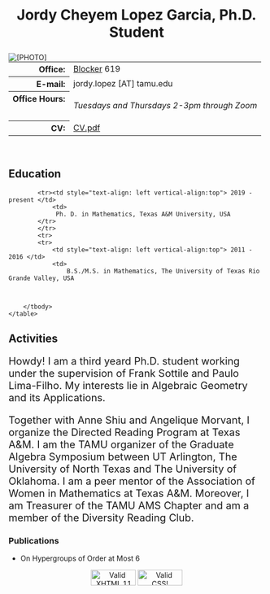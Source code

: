 <!DOCTYPE html PUBLIC "-//W3C//DTD XHTML 1.1//EN"
  "http://www.w3.org/TR/xhtml11/DTD/xhtml11.dtd">

<html xmlns="http://www.w3.org/1999/xhtml" xml:lang="en">

<!-- ==================== DEFINE DOCUMENT VARS HERE ==================== -->
<!-- ========== In this section change YOUR NAME to your name ========== -->
<!--#set
var="title"
 value="YOUR NAME"
var="description"
 value="YOUR NAME's Homepage at Texas A&amp;M University"
var="keywords"
 value="Texas A&amp;M, Mathematics, YOUR, NAME"
var="author"
 value="YOUR NAME, Department of Mathematics, Texas A&amp;M University"
-->

<head>
<!--#include virtual="/head.html"-->
<style type="text/css">

body {background-color: whitesmoke;}
.contactsearch {
 visibility:hidden;
}

h1 {color: Maroon;}
</style>
</head>

<body>
<!--#include virtual="/includes/1colUser.inc.html" -->

<!-- ==================== BEGIN YOUR CONTENT HERE ==================== -->

<h1 class="pageTitle" style="text-align:center;">Jordy Cheyem Lopez Garcia, Ph.D. Student</h1>


<div>
<!-- Photograph -->
<img src="/directory/photos/nophoto.jpg" alt="[PHOTO]"
     style="position:relative;float:left;padding-right:5px;padding-top:5px;"/>
<!-- Contact info -->
<table>
<tr><!-- Office -->
<th style="text-align: right">Office:</th>
<td><a href="/contacts/blocker.html">Blocker</a> 619</td>
</tr>
<tr><!-- Obfuscate your e-mail address to reduce spam -->
<th style="text-align: right">E-mail:</th>
<td>jordy.lopez [AT] tamu.edu</td>
</tr>
<tr><!-- Office Hours -->
<th style="text-align: right;vertical-align:top">Office Hours:</th>
<td style="vertical-align: top">

<i>Tuesdays and Thursdays 2-3pm through Zoom</i>
</td>
</tr>
<tr><!-- Link to your CV -->
<th style="text-align: right">CV:</th>
<td><a href="cv.pdf">CV.pdf</a></td>
</tr>
</table>
</div>

<!-- Break -->
<p><br style="clear: both;"/></p>

<h2>Education</h2>
    <table cellpadding="3">
        <tbody>

            <tr><td style="text-align: left vertical-align:top"> 2019 - present </td>
                <td>
                 Ph. D. in Mathematics, Texas A&M University, USA
            </tr>
            </tr>
            <tr>
            <tr>
                <td style="text-align: left vertical-align:top"> 2011 - 2016 </td>
                <td> 
                    B.S./M.S. in Mathematics, The University of Texas Rio Grande Valley, USA

            
    
        </tbody>
    </table>


<!-- Talk about current activities, like GAS, DRP, AWM Peer Mentor, AMS, Diversity Club, Research Group with Frank Sottile, presenting at the island for SIAM and any others? -->

<h2>Activities</h2> 

<tbody> 

<p style="font-size:20px">Howdy! I am a third yeard Ph.D. student working under the supervision of Frank Sottile and Paulo Lima-Filho. My interests lie in Algebraic Geometry and its Applications.</p>

<p style="font-size:20px">Together with Anne Shiu and Angelique Morvant, I organize the Directed Reading Program at Texas A&M. I am the TAMU organizer of the Graduate Algebra Symposium between UT Arlington, The University of North Texas and The University of Oklahoma. I am a peer mentor of the Association of Women in Mathematics at Texas A&M. Moreover, I am Treasurer of the TAMU AMS Chapter and am a member of the Diversity Reading Club.</p>
</tbody>


<!--

<h2>Current Teaching</h2>


  Link to your teaching pages.
  Create new sub directories mathMMM_2014c and mathNNN_2014a
  under your public_html directory for Fall and Spring, 2014,
  respectively.  Create index.html files in each directory.
  
<li><a href="mathMMM_2014c/">MATH 150, Fall 2021</a></li>
<li><a href="mathNNN_2014a/">MATH 140, Summer 2021</a></li>
<li><a href="mathMMM_2014c/">MATH 152, Spring 2021</a></li>

<h3>Past Teaching</h3>
-->





<!--

<h3>Research Interests</h3>
<ul style="margin-top: 2px">  
<li>Algebraic Geometry and Applications</li>
<li>Motivic Geometry and Motivic Homotopy Theory</li>
<li>Category Theory and Applications</li>
</ul>

-->


<h3>Publications</h3>
<ul style="margin-top: 2px">
<li >On Hypergroups of Order at Most 6</li>
</ul>


<!--


<h3>Pre-prints</h3>
<ul style="margin-top: 2px">
<li>Pre-print 1</li>
<li>Pre-print 2</li>
</ul>

-->



<!-- ==================== External Personal Pages ====================  -->
<!-- == It's your call on how much personal information to put here == -->

<!-- 

<h3>Personal</h3>
<ul style="margin-top: 2px">
<li><a href="http://www.facebook.com/YOUR_FB_PAGE">My Facebook Page</a></li>
<li><a href="http://www.twitter.com/YOUR_TW_PAGE">My Twitter Page</a></li>
</ul> 

-->

<!--
======= Remove next line when you've customized your page. ====== 
<! -- <p><i>This is a template web page for the user.</i></p> -->


<!-- ========== HTML Validator - You may remove this section ========= -->
<p style="text-align:center">
<a href="http://validator.w3.org/check?uri=referer"><img
   src="http://www.w3.org/Icons/valid-xhtml11"
   alt="Valid XHTML 1.1" height="31" width="88" /></a>
<a href="http://jigsaw.w3.org/css-validator/check/referer"><img
   style="border:0;width:88px;height:31px"
   src="http://jigsaw.w3.org/css-validator/images/vcss-blue"
   alt="Valid CSS!"/></a>
</p>


<!-- ===================== END YOUR CONTENT HERE ===================== -->
<!--#include virtual="/includes/footerSubpage.inc.html" -->
</body>
</html>

